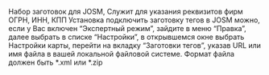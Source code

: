 Набор заготовок для JOSM, Служит для указания реквизитов фирм ОГРН, ИНН, КПП
Установка
подключить заготовку тегов в JOSM можно, если у Вас включен “Экспертный режим”, зайдите в меню “Правка”, далее выбрать в списке “Настройки”, в открывшемся окне выбрать Настройки карты, перейти на вкладку “Заготовки тегов”, указав URL или имя файла в вашей локальной файловой системе. Формат файла должен быть *.xml или *.zip
